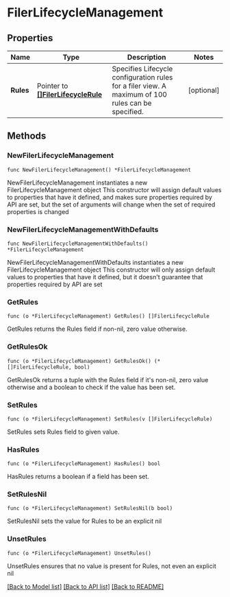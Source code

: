 # FilerLifecycleManagement

## Properties

Name | Type | Description | Notes
------------ | ------------- | ------------- | -------------
**Rules** | Pointer to [**[]FilerLifecycleRule**](FilerLifecycleRule.md) | Specifies Lifecycle configuration rules for a filer view. A maximum of 100 rules can be specified. | [optional] 

## Methods

### NewFilerLifecycleManagement

`func NewFilerLifecycleManagement() *FilerLifecycleManagement`

NewFilerLifecycleManagement instantiates a new FilerLifecycleManagement object
This constructor will assign default values to properties that have it defined,
and makes sure properties required by API are set, but the set of arguments
will change when the set of required properties is changed

### NewFilerLifecycleManagementWithDefaults

`func NewFilerLifecycleManagementWithDefaults() *FilerLifecycleManagement`

NewFilerLifecycleManagementWithDefaults instantiates a new FilerLifecycleManagement object
This constructor will only assign default values to properties that have it defined,
but it doesn't guarantee that properties required by API are set

### GetRules

`func (o *FilerLifecycleManagement) GetRules() []FilerLifecycleRule`

GetRules returns the Rules field if non-nil, zero value otherwise.

### GetRulesOk

`func (o *FilerLifecycleManagement) GetRulesOk() (*[]FilerLifecycleRule, bool)`

GetRulesOk returns a tuple with the Rules field if it's non-nil, zero value otherwise
and a boolean to check if the value has been set.

### SetRules

`func (o *FilerLifecycleManagement) SetRules(v []FilerLifecycleRule)`

SetRules sets Rules field to given value.

### HasRules

`func (o *FilerLifecycleManagement) HasRules() bool`

HasRules returns a boolean if a field has been set.

### SetRulesNil

`func (o *FilerLifecycleManagement) SetRulesNil(b bool)`

 SetRulesNil sets the value for Rules to be an explicit nil

### UnsetRules
`func (o *FilerLifecycleManagement) UnsetRules()`

UnsetRules ensures that no value is present for Rules, not even an explicit nil

[[Back to Model list]](../README.md#documentation-for-models) [[Back to API list]](../README.md#documentation-for-api-endpoints) [[Back to README]](../README.md)


